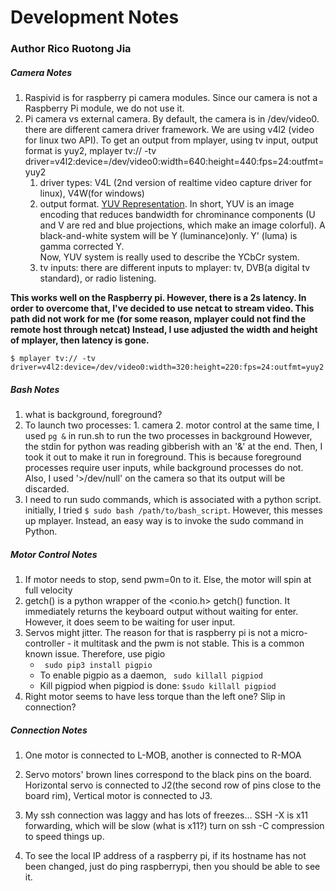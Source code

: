 # Development Notes

### Author Rico Ruotong Jia

##### Camera Notes
1. Raspivid is for raspberry pi camera modules. Since our camera is not a Raspberry Pi module, we do not use it.
2. Pi camera vs external camera. 
    By default, the camera is in /dev/video0. there are different camera driver framework. We are using v4l2 (video for linux two API). To get an output from mplayer, using tv input, output format is yuy2, 
    mplayer tv:// -tv driver=v4l2:device=/dev/video0:width=640:height=440:fps=24:outfmt=yuy2
    1. driver types: V4L (2nd version of realtime video capture driver for linux), V4W(for windows)
    2. output format. [YUV Representation](https://zh.wikipedia.org/wiki/YUV). In short, YUV is an image encoding that reduces bandwidth for chrominance components 
        (U and V are red and blue projections, which make an image colorful). A black-and-white system will be Y (luminance)only. Y' (luma) is gamma corrected Y.  
        Now, YUV system is really used to describe the YCbCr system. 
    3. tv inputs: there are different inputs to mplayer: tv, DVB(a digital tv standard), or radio listening. 

**This works well on the Raspberry pi. However, there is a 2s latency. In order to overcome that, I've decided to use netcat to stream video. This path did not work for me (for some reason, mplayer could not find the remote host through netcat)
Instead, I use adjusted the width and height of mplayer, then latency is gone.**
 
 ```$ mplayer tv:// -tv driver=v4l2:device=/dev/video0:width=320:height=220:fps=24:outfmt=yuy2```

##### Bash Notes 
1. what is background, foreground? 
2. To launch two processes: 1. camera 2. motor control at the same time, I used ```pg &``` in run.sh to run the two processes in background
However, the stdin for python was reading gibberish with an '&' at the end. Then, I took it out to make it run in foreground. This is because foreground processes require user inputs, while background processes do not.         
Also, I used '>/dev/null' on the camera so that its output will be discarded. 
3. I need to run sudo commands, which is associated with a python script. initially, I tried ```$ sudo bash /path/to/bash_script```. However, this messes up mplayer. Instead, an easy way is to invoke the sudo command in 
Python.  

##### Motor Control Notes
1. If motor needs to stop, send pwm=0n to it. Else, the motor will spin at full velocity
2. getch() is a python wrapper of the <conio.h> getch() function. It immediately returns the keyboard output without waiting
for enter. However, it does seem to be waiting for user input. 
3. Servos might jitter. The reason for that is raspberry pi is not a micro-controller - it multitask and the pwm is not stable. 
This is a common known issue. Therefore, use pigio
    - ``` sudo pip3 install pigpio```  
    - To enable pigpio as a daemon,  ``` sudo killall pigpiod```
    - Kill pigpiod when pigpiod is done: ```$sudo killall pigpiod```
4. Right motor seems to have less torque than the left one? Slip in connection?  
    
##### Connection Notes
1. One motor is connected to L-MOB, another is connected to R-MOA
2. Servo motors' brown lines correspond to the black pins on the board. Horizontal servo is connected to J2(the second row of pins close to the board rim), Vertical motor is connected to J3. 
3. My ssh connection was laggy and has lots of freezes... SSH -X is x11 forwarding, which will be slow (what is x11?) turn on ssh -C compression to speed things up. 
  
4. To see the local IP address of a raspberry pi, if its hostname has not been changed, just do ping raspberrypi, then you should be able to see it.   
